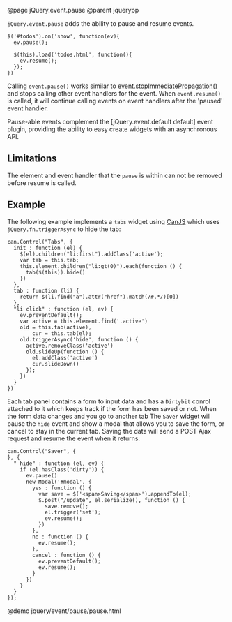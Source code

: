 @page jQuery.event.pause
@parent jquerypp

`jQuery.event.pause` adds the ability to pause and  resume events.

    $('#todos').on('show', function(ev){
      ev.pause();
      
      $(this).load('todos.html', function(){
        ev.resume();
      });
    })

Calling `event.pause()` works similar to
[event.stopImmediatePropagation()](http://api.jquery.com/event.stopImmediatePropagation/) and
stops calling other event handlers for the  event.
When `event.resume()` is called, it will continue calling events on event handlers
after the 'paused' event handler.

Pause-able events complement the [jQuery.event.default default]
event plugin, providing the ability to easy create widgets with
an asynchronous API.  

## Limitations

The element and event handler that the <code>pause</code> is within can not be removed before 
resume is called.

## Example

The following example implements a `tabs` widget using [CanJS](http://canjs.us) which uses `jQuery.fn.triggerAsync` to hide the tab:

    can.Control("Tabs", {
      init : function (el) {
        $(el).children("li:first").addClass('active');
        var tab = this.tab;
        this.element.children("li:gt(0)").each(function () {
          tab($(this)).hide()
        })
      },
      tab : function (li) {
        return $(li.find("a").attr("href").match(/#.*/)[0])
      },
      "li click" : function (el, ev) {
        ev.preventDefault();
        var active = this.element.find('.active')
        old = this.tab(active),
            cur = this.tab(el);
        old.triggerAsync('hide', function () {
          active.removeClass('active')
          old.slideUp(function () {
            el.addClass('active')
            cur.slideDown()
          });
        })
      }
    })

Each tab panel contains a form to input data and has a `Dirtybit` conrol attached to it which keeps track if the form has been saved or not. When the form data changes and you go to another tab The `Saver` widget will pause the `hide` event and show a modal that allows you to save the form, or cancel to stay in the current tab. Saving the data will send a POST Ajax request and resume the event when it returns:

    can.Control("Saver", {
    }, {
      " hide" : function (el, ev) {
        if (el.hasClass('dirty')) {
          ev.pause()
          new Modal('#modal', {
            yes : function () {
              var save = $('<span>Saving</span>').appendTo(el);
              $.post("/update", el.serialize(), function () {
                save.remove();
                el.trigger('set');
                ev.resume();
              })
            },
            no : function () {
              ev.resume();
            },
            cancel : function () {
              ev.preventDefault();
              ev.resume();
            }
          })
        }
      }
    });

@demo jquery/event/pause/pause.html